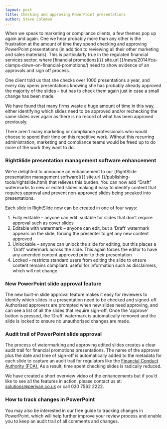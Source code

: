 ```yaml
---
layout: post
title: Checking and approving PowerPoint presentations 
author: Steve Coleman
---
```

When we speak to marketing or compliance clients, a few themes pop up again and again. One we hear probably more than any other is the frustration at the amount of time they spend checking and approving PowerPoint presentations (in addition to reviewing all their other marketing and sales materials).  This is particularly true in the regulated financial services sector, where [financial promotions]({{ site.url }}/news/2014/fca-clamps-down-on-financial-promotions/) need to show evidence of an approvals and sign off process.

One client told us that she checks over 1000 presentations a year, and every day opens presentations knowing she has probably already approved the majority of the slides – but has to check them again just in case a small change has been made.

We have found that many firms waste a huge amount of time in this way, either identifying which slides need to be approved and/or rechecking the same slides over again as there is no record of what has been approved previously.

There aren’t many marketing or compliance professionals who would choose to spend their time on this repetitive work.  Without this recurring administration, marketing and compliance teams would be freed up to do more of the work they want to do.

### RightSlide presentation management software enhancement

We’re delighted to announce an enhancement to our [RightSlide presentation management software]({{ site.url }}/publishing-tools/rightslide.html) that relieves this burden. You can now add “Draft” watermarks to new or edited slides making it easy to identify content that requires approval and prevent non-approved slides being sneaked into presentations.

Each slide in RightSlide now can be created in one of four ways:

1.	Fully editable – anyone can edit: suitable for slides that don’t require approval such as cover slides
2.	Editable with watermark –  anyone can edit, but a ‘Draft’ watermark appears on the slide, forcing the presenter  to get any new content approved
3.	Unlockable – anyone can unlock the slide for editing, but this places a ‘Draft’ watermark across the slide. This again forces the editor to have any amended content approved prior to their presentation
4.	Locked – restricts standard users from editing the slide to ensure content remains compliant: useful for information such as disclaimers, which will not change
 
### New PowerPoint slide approval feature

The new built-in slide approval feature makes it easy for reviewers to identify which slides in a presentation need to be checked and signed-off. Authorised approvers are prompted when new slides need approving, and can see a list of all the slides that require sign-off. Once the ‘approve’ button is pressed, the ‘Draft’ watermark is automatically removed and the slide is locked to ensure no unauthorised changes are made. 
 
### Audit trail of PowerPoint slide approval

The process of watermarking and approving edited slides creates a clear audit trail for financial promotions presentations. The name of the approver plus the date and time of sign-off is automatically added to the metadata for each slide to capture an audit trail for regulators like the [Financial Conduct Authority (FCA).](http://www.fca.org.uk/) As a result, time spent checking slides is radically reduced. 
 
We have created a short overview video of the enhancements but if you’d like to see all the features in action, please contact us at: [solutions@perivan.co.uk](mailto:solutions@perivan.co.uk) or call 020 7562 2222. 

### How to track changes in PowerPoint

You may also be interested in our free guide to tracking changes in PowerPoint, which will help further improve your review process and enable you to keep an audit trail of all comments and changes.
